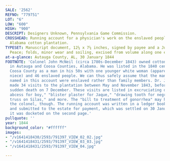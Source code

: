 ```yaml
---
SALE: '2562'
REFNO: "779751"
LOT: "6"
LOW: "600"
HIGH: "900"
DESCRIPT: Designers Unknown, Pennsylvania Game Commission.
CROSSHEAD: Running account for a physician's work on the enslaved people at a central
  Alabama cotton plantation.
TYPESET: Manuscript document, 12¼ x 7¼ inches, signed by payee and a Justice of the
  Peace; folds, minor wear and soiling, excised from volume along one edge.
at-a-glance: Autauga County, AL, 30 January 1844
FOOTNOTE: 'Colonel John McNeil (circa 1780s-December 1843) owned cotton plantations
  in Autauga and Coosa Counties, Alabama. He was listed in the 1840 census for Nixburg,
  Coosa County as a man in his 50s with one younger white woman (apparently his orphaned
  niece) and 46 enslaved people. We can thus safely assume that the many patients
  named in this account were enslaved rather than family members. Dr. Joseph H. Vincent
  made 34 visits to the plantation between May and November 1843, before the Colonel''s
  sudden death on 7 December. These visits are listed in excruciating detail: "opening
  abcess for boy," "blister plaster for Jaque," "drawing tooth for negro," "fitting
  truss on Silas," and more. The "bill to treatment of gonorrhea" may have been for
  the colonel, though. The running account was written in a ledger book, but cut out
  and submitted to the estate for payment, which was settled on 30 January 1844, when
  it was docketed on the second page.'
pullquote: ''
year: 1844
background_color: "#ffffff"
images:
- "/v1641418430/2593/791397_VIEW_02_02.jpg"
- "/v1641418431/2593/791397_VIEW_03_03.jpg"
- "/v1641418431/2593/791397_VIEW_04.jpg"

---
```

